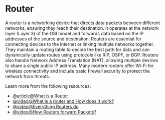 # Router

A router is a networking device that directs data packets between different networks, ensuring they reach their destination. It operates at the network layer (Layer 3) of the OSI model and forwards data based on the IP addresses of the source and destination. Routers are essential for connecting devices to the internet or linking multiple networks together. They maintain a routing table to decide the best path for data and can dynamically update routes using protocols like RIP, OSPF, or BGP. Routers also handle Network Address Translation (NAT), allowing multiple devices to share a single public IP address. Many modern routers offer Wi-Fi for wireless connectivity and include basic firewall security to protect the network from threats.

Learn more from the following resources:

- [@article@What is a Router](https://www.cloudflare.com/en-gb/learning/network-layer/what-is-a-router/)
- [@video@What is a router and How does it work?](https://www.youtube.com/watch?v=UIJzHLpG9bM)
- [@video@Everything Routers do](https://youtu.be/AzXys5kxpAM?si=nEsCH6jG2Lj6Ua8N)
- [@video@How Routers forward Packets?](https://youtu.be/Ep-x_6kggKA?si=II5xBPoXjYEjLvWX)
